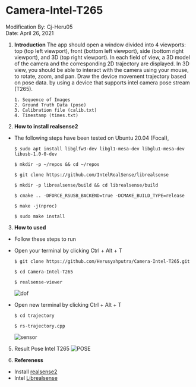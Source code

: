 # Camera-Intel-T265

Modification By: Cj-Heru05                                                                                                                              
Date: April 26, 2021

1. **Introduction**
The app should open a window divided into 4 viewports: top (top left viewport), front (bottom left viewport), side (bottom right viewport), and 3D (top right viewport). In each field of view, a 3D model of the camera and the corresponding 2D trajectory are displayed. In 3D view, you should be able to interact with the camera using your mouse, to rotate, zoom, and pan. Draw the device movement trajectory based on pose data. by using a device that supports intel camera pose stream (T265).
      ```
      1. Sequence of Images
      2. Ground Truth Data (pose)
      3. Calibration file (calib.txt)
      4. Timestamp (times.txt)
      ``` 

2. **How to install realsense2**
  - The following steps have been tested on Ubuntu 20.04 (Focal),
     ```
     $ sudo apt install libglfw3-dev libgl1-mesa-dev libglu1-mesa-dev libusb-1.0-0-dev
     ```
     ```
     $ mkdir -p ~/repos && cd ~/repos
     ```
     ```
     $ git clone https://github.com/IntelRealSense/librealsense
     ```
     ```
     $ mkdir -p librealsense/build && cd librealsense/build
     ```
     ```
     $ cmake .. -DFORCE_RSUSB_BACKEND=true -DCMAKE_BUILD_TYPE=release
     ```
     ```
     $ make -j(nproc)
     ```
     ```
     $ sudo make install
     ```
     
3. **How to used**
  - Follow these steps to run
  - Open your terminal by clicking Ctrl + Alt + T
     ```
     $ git clone https://github.com/Herusyahputra/Camera-Intel-T265.git
     ```
     ```
     $ cd Camera-Intel-T265
     ```
     ```
     $ realsense-viewer
     ```
     ![dof](https://user-images.githubusercontent.com/60929939/124540030-36eab200-de51-11eb-9b07-d8e504c02d26.png)

  - Open new terminal by clicking Ctrl + Alt + T
     ```
     $ cd trajectory
     ```
     ```
     $ rs-trajectory.cpp
     ```
     ![sensor](https://user-images.githubusercontent.com/60929939/124535660-13bc0480-de49-11eb-9152-7204af64de9c.png)

      
5. Result Pose Intel T265
   ![POSE](https://user-images.githubusercontent.com/60929939/142584803-2645c9d7-afce-405b-a46a-c452591a4d32.png)

7. **Refereness**

  - Install [realsense2](https://roboticslab-uc3m.github.io/installation-guides/install-realsense2.html) 
  - Intel [Librealsense](https://github.com/IntelRealSense/librealsense)
